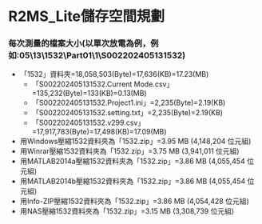 # R2MS_Lite儲存空間規劃

### 每次測量的檔案大小(以單次放電為例，例如:05\13\1532\Part01\1\S002202405131532)
+ 「1532」資料夾=18,058,503(Byte)=17,636(KB)=17.23(MB)
  + 「S002202405131532.Current Mode.csv」=135,232(Byte)=133(KB)=0.13(MB)
  + 「S002202405131532.Project1.ini」=2,235(Byte)=2.19(KB)
  + 「S002202405131532.setting.txt」=2,235(Byte)=2.19(KB)
  + 「S002202405131532.v299.csv」=17,917,783(Byte)=17,498(KB)=17.09(MB)
+ 用Windows壓縮1532資料夾為「1532.zip」=3.95 MB (4,148,204 位元組)
+ 用Winrar壓縮1532資料夾為「1532.zip」=3.75 MB (3,941,011 位元組)
+ 用MATLAB2014a壓縮1532資料夾為「1532.zip」=3.86 MB (4,055,454 位元組)
+ 用MATLAB2014b壓縮1532資料夾為「1532.zip」=3.86 MB (4,055,454 位元組)
+ 用Info-ZIP壓縮1532資料夾為「1532.zip」=3.86 MB (4,054,428 位元組)
+ 用NAS壓縮1532資料夾為「1532.zip」=3.15 MB (3,308,739 位元組)
